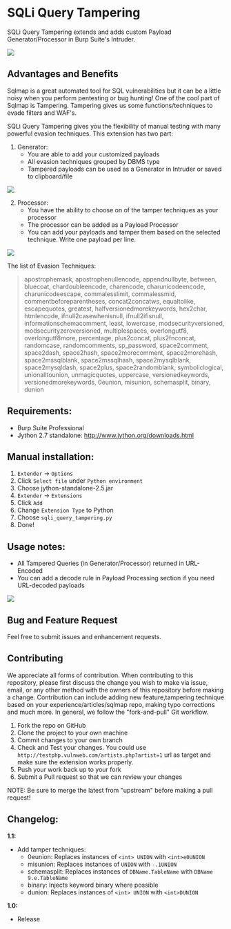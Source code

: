 SQLi Query Tampering
==================
SQLi Query Tampering extends and adds custom Payload Generator/Processor in 
Burp Suite's Intruder. 

![](img/intruder.png)

## Advantages and Benefits

Sqlmap is a great automated tool for SQL vulnerabilities but it can be a little
noisy when you perform pentesting or bug hunting!
One of the cool part of Sqlmap is Tampering. Tampering gives us some
functions/techniques to evade filters and WAF's.

SQLi Query Tampering gives you the flexibility of manual testing with many powerful
evasion techniques. This extension has two part:

1. Generator: 
   - You are able to add your customized payloads
   - All evasion techniques grouped by DBMS type
   - Tampered payloads can be used as a Generator in Intruder or saved to clipboard/file

![](img/generator.png)

2. Processor: 
   - You have the ability to choose on of the tamper techniques as your processor
   - The processor can be added as a Payload Processor
   - You can add your payloads and tamper them based on the selected technique. Write one payload per line.

![](img/processor.png)

The list of Evasion Techniques:

> apostrophemask, apostrophenullencode, appendnullbyte, between, bluecoat, 
> chardoubleencode, charencode, charunicodeencode, charunicodeescape, commalesslimit,
> commalessmid, commentbeforeparentheses, concat2concatws, equaltolike, escapequotes,
> greatest, halfversionedmorekeywords, hex2char, htmlencode, ifnull2casewhenisnull,
> ifnull2ifisnull, informationschemacomment, least, lowercase, modsecurityversioned,
> modsecurityzeroversioned, multiplespaces, overlongutf8, overlongutf8more, 
> percentage, plus2concat, plus2fnconcat, randomcase, randomcomments, sp_password, 
> space2comment, space2dash, space2hash, space2morecomment, space2morehash, 
> space2mssqlblank, space2mssqlhash, space2mysqlblank, space2mysqldash, space2plus, 
> space2randomblank, symboliclogical, unionalltounion, unmagicquotes, uppercase, 
> versionedkeywords, versionedmorekeywords, 0eunion, misunion, schemasplit, binary,
> dunion

## Requirements:

- Burp Suite Professional
- Jython 2.7 standalone: http://www.jython.org/downloads.html

## Manual installation:

1. `Extender` -> `Options`
2. Click `Select file` under `Python environment`
3. Choose jython-standalone-2.5.jar
4. `Extender` -> `Extensions`
5. Click `Add`
6. Change `Extension Type` to Python
7. Choose `sqli_query_tampering.py`
8. Done!

## Usage notes:

- All Tampered Queries (in Generator/Processor) returned in URL-Encoded
- You can add a decode rule in Payload Processing section if you need URL-decoded payloads

![](img/url-decod.png)

## Bug and Feature Request

Feel free to submit issues and enhancement requests.

## Contributing

We appreciate all forms of contribution. When contributing to this repository, 
please first discuss the change you wish to make via issue, email, or any other 
method with the owners of this repository before making a change. 
Contribution can include adding new feature,tampering technique based on your 
experience/articles/sqlmap repo, making typo corrections and much more. 
In general, we follow the "fork-and-pull" Git workflow.

1. Fork the repo on GitHub
2. Clone the project to your own machine
3. Commit changes to your own branch
4. Check and Test your changes. You could use `http://testphp.vulnweb.com/artists.php?artist=1` url as target and make sure the extension works properly.
5. Push your work back up to your fork
6. Submit a Pull request so that we can review your changes

NOTE: Be sure to merge the latest from "upstream" before making a pull request!

## Changelog:

**1.1:**
  - Add tamper techniques:
    - 0eunion: Replaces instances of `<int> UNION` with `<int>e0UNION`
    - misunion: Replaces instances of `UNION` with `-.1UNION`
    - schemasplit: Replaces instances of `DBName.TableName`  with `DBName 9.e.TableName`
    - binary: Injects keyword binary where possible
    - dunion: Replaces instances of `<int> UNION` with `<int>DUNION`
  
**1.0:**
  - Release